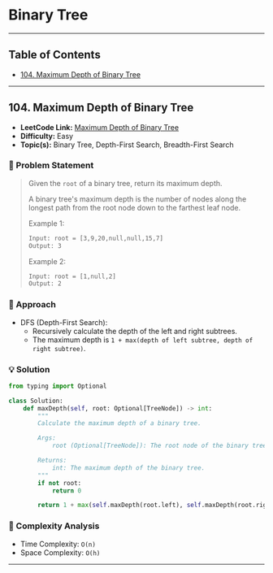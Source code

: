 # Binary Tree

---

## Table of Contents

- [104. Maximum Depth of Binary Tree](#104-maximum-depth-of-binary-tree)

---

## 104. Maximum Depth of Binary Tree

- **LeetCode Link:** [Maximum Depth of Binary Tree](https://leetcode.com/problems/maximum-depth-of-binary-tree/)
- **Difficulty:** Easy
- **Topic(s):** Binary Tree, Depth-First Search, Breadth-First Search

### 🧠 Problem Statement

> Given the `root` of a binary tree, return its maximum depth.
>
> A binary tree's maximum depth is the number of nodes along the longest path from the root node down to the farthest leaf node.
>
> Example 1:
>
> ```txt
> Input: root = [3,9,20,null,null,15,7]
> Output: 3
> ```
>
> Example 2:
>
> ```txt
> Input: root = [1,null,2]
> Output: 2
> ```

### 🧩 Approach

- DFS (Depth-First Search):
  - Recursively calculate the depth of the left and right subtrees.
  - The maximum depth is `1 + max(depth of left subtree, depth of right subtree)`.

### 💡 Solution

```python
from typing import Optional

class Solution:
    def maxDepth(self, root: Optional[TreeNode]) -> int:
        """
        Calculate the maximum depth of a binary tree.

        Args:
            root (Optional[TreeNode]): The root node of the binary tree.

        Returns:
            int: The maximum depth of the binary tree.
        """
        if not root:
            return 0

        return 1 + max(self.maxDepth(root.left), self.maxDepth(root.right))
```

### 🧮 Complexity Analysis

- Time Complexity: `O(n)`
- Space Complexity: `O(h)`

---
